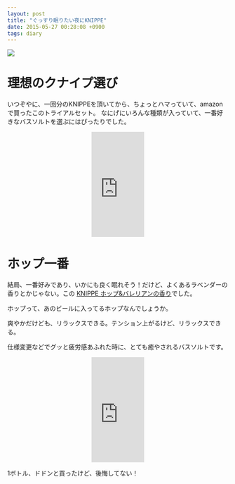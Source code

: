 ```yaml
---
layout: post
title: "ぐっすり眠りたい夜にKNIPPE"
date: 2015-05-27 00:28:08 +0900
tags: diary
---
```


![](https://skim.milk200.cc/20150527_kneipp/IMG_2650.jpg)

# 理想のクナイプ選び

いつぞやに、一回分のKNIPPEを頂いてから、ちょっとハマっていて、amazonで買ったこのトライアルセット。
なにげにいろんな種類が入っていて、一番好きなバスソルトを選ぶにはぴったりでした。

<center>
<iframe src="http://rcm-fe.amazon-adsystem.com/e/cm?lt1=_blank&bc1=000000&IS2=1&bg1=FFFFFF&fc1=000000&lc1=0000FF&t=aaaaaaaaa059-22&o=9&p=8&l=as4&m=amazon&f=ifr&ref=ss_til&asins=B0088U3484" style="width:120px;height:240px;" scrolling="no" marginwidth="0" marginheight="0" frameborder="0"></iframe>
</center>

# ホップ一番

結局、一番好みであり、いかにも良く眠れそう！だけど、よくあるラベンダーの香りとかじゃない。この [KNIPPE ホップ&バレリアンの香り](http://amzn.to/1HIsGFU)でした。

ホップって、あのビールに入ってるホップなんでしょうか。

爽やかだけども、リラックスできる。テンション上がるけど、リラックスできる。

仕様変更などでグッと疲労感あふれた時に、とても癒やされるバスソルトです。

<center>
<iframe src="http://rcm-fe.amazon-adsystem.com/e/cm?lt1=_blank&bc1=000000&IS2=1&bg1=FFFFFF&fc1=000000&lc1=0000FF&t=aaaaaaaaa059-22&o=9&p=8&l=as4&m=amazon&f=ifr&ref=ss_til&asins=B002U5ATYK" style="width:120px;height:240px;" scrolling="no" marginwidth="0" marginheight="0" frameborder="0"></iframe>
</center>


1ボトル、ドドンと買ったけど、後悔してない！
